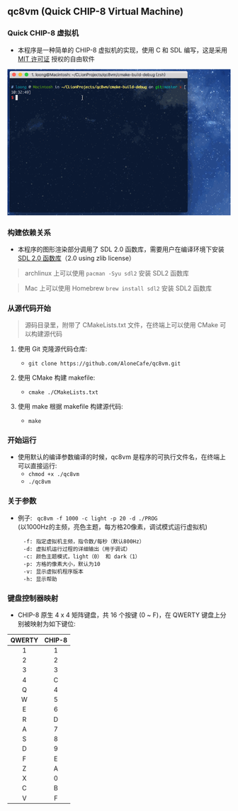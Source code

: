 ## qc8vm (Quick CHIP-8 Virtual Machine) ##
### Quick CHIP-8 虚拟机 ###
* 本程序是一种简单的 CHIP-8 虚拟机的实现，使用 C 和 SDL 编写，这是采用 [MIT 许可证](https://mit-license.org) 授权的自由软件


![demo](https://github.com/AloneCafe/qc8vm/raw/master/gifs/demo.gif)


### 构建依赖关系 ###
* 本程序的图形渲染部分调用了 SDL 2.0 函数库，需要用户在编译环境下安装 [SDL 2.0 函数库](http://www.libsdl.org/download-2.0.php)（2.0 using zlib license）
> archlinux 上可以使用 ``` pacman -Syu sdl2 ``` 安装 SDL2 函数库

> Mac 上可以使用 Homebrew ``` brew install sdl2 ``` 安装 SDL2 函数库

### 从源代码开始 ###
> 源码目录里，附带了 CMakeLists.txt 文件，在终端上可以使用 CMake 可以构建源代码
    
1. 使用 Git 克隆源代码仓库: 
    * ``` git clone https://github.com/AloneCafe/qc8vm.git ```

2. 使用 CMake 构建 makefile:
    * ``` cmake ./CMakeLists.txt ```
    
3. 使用 make 根据 makefile 构建源代码:
    * ``` make ```
    

### 开始运行 ###
* 使用默认的编译参数编译的时候，qc8vm 是程序的可执行文件名，在终端上可以直接运行: 
    * ``` chmod +x ./qc8vm ```
    * ``` ./qc8vm ```

### 关于参数 ###
* 例子: ``` qc8vm -f 1000 -c light -p 20 -d ./PROG```  
        (以1000Hz的主频，亮色主题，每方格20像素，调试模式运行虚拟机)
       
```
     -f: 指定虚拟机主频，指令数/每秒（默认800Hz）
     -d: 虚拟机运行过程的详细输出（用于调试）
     -c: 颜色主题模式，light（0） 和 dark（1）
     -p: 方格的像素大小，默认为10
     -v: 显示虚拟机程序版本
     -h: 显示帮助
```

### 键盘控制器映射 ###
* CHIP-8 原生 4 x 4 矩阵键盘，共 16 个按键 (0 ~ F)，在 QWERTY 键盘上分别被映射为如下键位:

| QWERTY | CHIP-8 |
| :---: | :---: |
| 1 | 1 |
| 2 | 2 |
| 3 | 3 |
| 4 | C |
| Q | 4 |
| W | 5 |
| E | 6 |
| R | D |
| A | 7 |
| S | 8 |
| D | 9 |
| F | E |
| Z | A |
| X | 0 |
| C | B |
| V | F |

